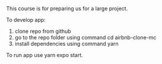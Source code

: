 This course is for preparing us for a large project.

To develop app:

1. clone repo from github
2. go to the repo folder using command cd airbnb-clone-mc
3. install dependencies using command yarn

To run app use yarn expo start.

